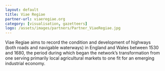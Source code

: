 ```yaml
---
layout: default
title: Viae Regiae
partner-url: viaeregiae.org
category: [visualisation, gazetteers]
logo: /assets/images/partners/Partner_ViaeRegiae.jpg
---
```


Viae Regiae aims to record the condition and development of highways (both roads and navigable waterways) in England and Wales between 1530 and 1680, the period during which began the network’s transformation from one serving primarily local agricultural markets to one fit for an emerging industrial economy. 
